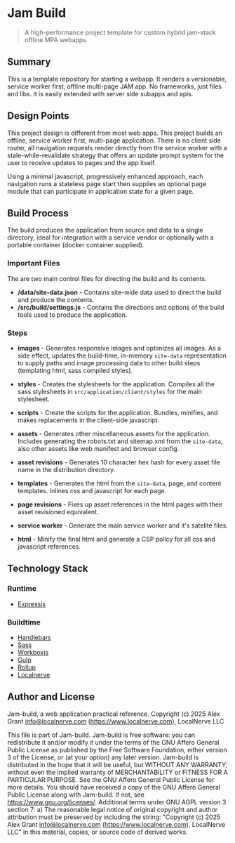 # Jam Build

> A high-performance project template for custom hybrid jam-stack offline MPA webapps

## Summary
This is a template repository for starting a webapp. It renders a versionable, service worker first, offline multi-page JAM app. No frameworks, just files and libs. it is easily extended with server side subapps and apis.

## Design Points
This project design is different from most web apps. This project builds an offline, service worker first, multi-page application. There is no client side router, all navigation requests render directly from the service worker with a stale-while-revalidate strategy that offers an update prompt system for the user to receive updates to pages and the app itself.

Using a minimal javascript, progressively enhanced approach, each navigation runs a stateless page start then supplies an optional page module that can participate in application state for a given page.

## Build Process
The build produces the application from source and data to a single directory, ideal for integration with a service vendor or optionally with a portable container (docker container supplied).

### Important Files
The are two main control files for directing the build and its contents.
+ **/data/site-data.json** - Contains site-wide data used to direct the build and produce the contents.
+ **/src/build/settings.js** - Contains the directions and options of the build tools used to produce the application.

### Steps

+ **images** - Generates responsive images and optimizes all images. As a side effect, updates the build-time, in-memory `site-data` representation to supply paths and image processing data to other build steps (templating html, sass compiled styles).

+ **styles** - Creates the stylesheets for the application. Compiles all the sass stylesheets in `src/application/client/styles` for the main stylesheet.

+ **scripts** - Create the scripts for the application. Bundles, minifies, and makes replacements in the client-side javascript.

+ **assets** - Generates other miscellaneous assets for the application. Includes generating the robots.txt and sitemap.xml from the `site-data`, also other assets like web manifest and browser config.

+ **asset revisions** - Generates 10 character hex hash for every asset file name in the distribution directory.

+ **templates** - Generates the html from the `site-data`, page, and content templates. Inlines css and javascript for each page.

+ **page revisions** - Fixes up asset references in the html pages with their asset revisioned equivalent.

+ **service worker** - Generate the main service worker and it's satelite files.

+ **html** - Minify the final html and generate a CSP policy for all css and javascript references.

## Technology Stack

### Runtime

* [Expressjs](https://expressjs.com)

### Buildtime

* [Handlebars](https://handlebarsjs.com/guide/)
* [Sass](https://sass-lang.com/documentation/)
* [Workboxjs](https://developer.chrome.com/docs/workbox/)
* [Gulp](https://gulpjs.com)
* [Rollup](https://rollupjs.org/)
* [Localnerve](https://localnerve.com)

## Author and License

Jam-build, a web application practical reference.
Copyright (c) 2025 Alex Grant <info@localnerve.com> (https://www.localnerve.com), LocalNerve LLC

This file is part of Jam-build.
Jam-build is free software: you can redistribute it and/or modify it
under the terms of the GNU Affero General Public License as published by the Free Software
Foundation, either version 3 of the License, or (at your option) any later version.
Jam-build is distributed in the hope that it will be useful, but WITHOUT ANY WARRANTY;
without even the implied warranty of MERCHANTABILITY or FITNESS FOR A PARTICULAR PURPOSE.
See the GNU Affero General Public License for more details.
You should have received a copy of the GNU Affero General Public License along with Jam-build.
If not, see <https://www.gnu.org/licenses/>.
Additional terms under GNU AGPL version 3 section 7:
a) The reasonable legal notice of original copyright and author attribution must be preserved
  by including the string: "Copyright (c) 2025 Alex Grant <info@localnerve.com> (https://www.localnerve.com), LocalNerve LLC" in this material, copies, or source code of derived works.